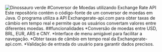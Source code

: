 ![Dinossauro verde](https://github.com/natashaaoliveira/Challenge-Alura-Conversor-de-Moedas/assets/140986828/79bae18a-187d-4afb-b165-c3b93e5c384d)
#Conversor de Moedas utilizando Exchange Rate API
Este repositório contém o código-fonte de um conversor de moedas em Java. O programa utiliza a API Exchangerate-api.com para obter taxas de câmbio em tempo real e permite que os usuários convertam valores entre diferentes moedas.
##funcionalidades
*Conversão de moedas entre USD, BRL, EUR, ARS e CNY.
*Interface de menu amigável para facilitar a navegação.
*Obter taxas de câmbio em tempo real da Exchangerate-api.com.
*Validação de entrada do usuário para garantir dados precisos.
